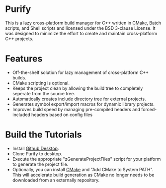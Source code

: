 # Purify

This is a lazy cross-platform build manager for C++ written in [CMake](http://www.cmake.org/), Batch scripts, and Shell scripts and licensed under the BSD 3-clause License. It was designed to minimize the effort to create and maintain cross-platform C++ projects.

# Features
- Off-the-shelf solution for lazy management of cross-platform C++ builds.
- CMake scripting is optional.
- Keeps the project clean by allowing the build tree to completely seperate from the source tree.
- Automatically creates include directory tree for external projects.
- Generates symbol export/import macros for dynamic library projects.
- Improves build speed by managing pre-compiled headers and forced-included headers based on config files


# Build the Tutorials
 - Install [Github Desktop](https://desktop.github.com/).
 - Clone Purify to desktop.
 - Execute the appropriate "zGenerateProjectFiles" script for your platform to generate the project file.
 - Optionally, you can install [CMake](http://www.cmake.org/) and "Add CMake to System PATH". This will accelerate build generation as CMake no longer needs to be downloaded from an externally repository.


